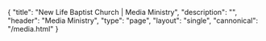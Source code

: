 {
	"title": "New Life Baptist Church | Media Ministry",
	"description": "",
	"header": "Media Ministry",
	"type": "page",
	"layout": "single",
	"cannonical": "/media.html"
}
<section>
	<div class="container">
	</div>
</section>
